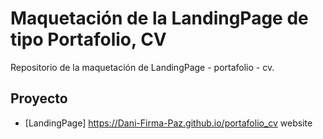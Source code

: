 # Maquetación de la LandingPage de tipo Portafolio, CV

Repositorio de la maquetación de LandingPage -  portafolio -  cv.

## Proyecto
- [LandingPage]
 https://Dani-Firma-Paz.github.io/portafolio_cv
 website
